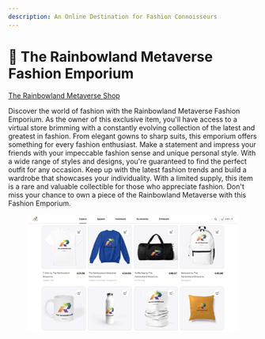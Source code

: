 ```yaml
---
description: An Online Destination for Fashion Connoisseurs
---
```


# 🏪 The Rainbowland Metaverse Fashion Emporium

[The Rainbowland Metaverse Shop](https://shop.rainbowland.org/)

Discover the world of fashion with the Rainbowland Metaverse Fashion Emporium. As the owner of this exclusive item, you'll have access to a virtual store brimming with a constantly evolving collection of the latest and greatest in fashion. From elegant gowns to sharp suits, this emporium offers something for every fashion enthusiast. Make a statement and impress your friends with your impeccable fashion sense and unique personal style. With a wide range of styles and designs, you're guaranteed to find the perfect outfit for any occasion. Keep up with the latest fashion trends and build a wardrobe that showcases your individuality. With a limited supply, this item is a rare and valuable collectible for those who appreciate fashion. Don't miss your chance to own a piece of the Rainbowland Metaverse with this Fashion Emporium.

<figure><img src="../.gitbook/assets/Screenshot 2023-02-12 at 7.58.19 PM.png" alt=""><figcaption></figcaption></figure>
